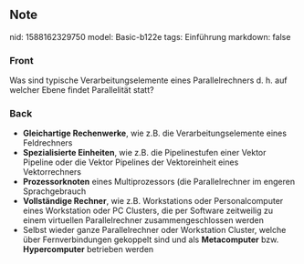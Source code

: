 ## Note
nid: 1588162329750
model: Basic-b122e
tags: Einführung
markdown: false

### Front
Was sind typische Verarbeitungselemente eines Parallelrechners d. h. auf welcher Ebene findet Parallelität statt?

### Back
<div>
  <div>
    <ul>
      <li><strong>Gleichartige Rechenwerke</strong>, wie z.B. die
      Verarbeitungselemente eines Feldrechners
      <li><strong>Spezialisierte Einheiten</strong>, wie z.B. die
      Pipelinestufen einer Vektor Pipeline oder die Vektor
      Pipelines der Vektoreinheit eines Vektorrechners
      <li><strong>Prozessorknoten</strong> eines Multiprozessors
      (die Parallelrechner im engeren Sprachgebrauch
      <li><strong>Vollständige Rechner</strong>, wie z.B.
      Workstations oder Personalcomputer eines Workstation oder PC
      Clusters, die per Software zeitweilig zu einem virtuellen
      Parallelrechner zusammengeschlossen werden
      <li>Selbst wieder ganze Parallelrechner oder Workstation
      Cluster, welche über Fernverbindungen gekoppelt sind und als
      <strong>Metacomputer</strong> bzw.
      <strong>Hypercomputer</strong> betrieben werden
    </ul>
  </div>
</div>
